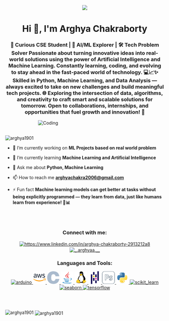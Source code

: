 <p align="center">
  <img src="https://user-images.githubusercontent.com/109351602/202650321-7f4da361-f98f-4345-8df4-adf352a11322.gif" />
</p>

<h1 align="center">Hi 👋, I'm Arghya Chakraborty</h1>

<h3 align="center">🚀 Curious CSE Student | 🤖 AI/ML Explorer | 🛠️ Tech Problem Solver Passionate about turning innovative ideas into real-world solutions using the power of Artificial Intelligence and Machine Learning. Constantly learning, coding, and evolving to stay ahead in the fast-paced world of technology. 💻📈✨ Skilled in Python, Machine Learning, and Data Analysis — always excited to take on new challenges and build meaningful tech projects. 🌐 Exploring the intersection of data, algorithms, and creativity to craft smart and scalable solutions for tomorrow. Open to collaborations, internships, and opportunities that fuel growth and innovation! 🚀</h3>
<img align="right" alt="Coding" width="400" src="https://user-images.githubusercontent.com/74038190/229223263-cf2e4b07-2615-4f87-9c38-e37600f8381a.gif">

<br></br>
<p align="left"> <img src="https://komarev.com/ghpvc/?username=arghya1901&label=Profile%20views&color=0e75b6&style=flat" alt="arghya1901" /> </p>

- 🔭 I’m currently working on **ML Projects based on real world problem**

- 🌱 I’m currently learning **Machine Learning and Artificial Intelligence**

- 💬 Ask me about **Python, Machine Learning**

- 📫 How to reach me **arghyachakra2006@gmail.com**

- ⚡ Fun fact **Machine learning models can get better at tasks without being explicitly programmed — they learn from data, just like humans learn from experience! 🧠📊**

<br></br>
<h3 align="center">Connect with me:</h3>
<p align="center">
<a href="https://linkedin.com/in/arghya-chakraborty" target="blank"><img align="center" src="https://raw.githubusercontent.com/rahuldkjain/github-profile-readme-generator/master/src/images/icons/Social/linked-in-alt.svg" alt="https://www.linkedin.com/in/arghya-chakraborty-2913212a8" height="30" width="40" /></a>
<a href="https://instagram.com/_.arghyaa.__" target="blank"><img align="center" src="https://raw.githubusercontent.com/rahuldkjain/github-profile-readme-generator/master/src/images/icons/Social/instagram.svg" alt="_.arghyaa.__" height="30" width="40" /></a>
</p>

<h3 align="center">Languages and Tools:</h3>
<p align="center"> <a href="https://www.arduino.cc/" target="_blank" rel="noreferrer"> <img src="https://cdn.worldvectorlogo.com/logos/arduino-1.svg" alt="arduino" width="40" height="40"/> </a> <a href="https://aws.amazon.com" target="_blank" rel="noreferrer"> <img src="https://raw.githubusercontent.com/devicons/devicon/master/icons/amazonwebservices/amazonwebservices-original-wordmark.svg" alt="aws" width="40" height="40"/> </a> <a href="https://www.cprogramming.com/" target="_blank" rel="noreferrer"> <img src="https://raw.githubusercontent.com/devicons/devicon/master/icons/c/c-original.svg" alt="c" width="40" height="40"/> </a> <a href="https://www.java.com" target="_blank" rel="noreferrer"> <img src="https://raw.githubusercontent.com/devicons/devicon/master/icons/java/java-original.svg" alt="java" width="40" height="40"/> </a> <a href="https://www.linux.org/" target="_blank" rel="noreferrer"> <img src="https://raw.githubusercontent.com/devicons/devicon/master/icons/linux/linux-original.svg" alt="linux" width="40" height="40"/> </a> <a href="https://pandas.pydata.org/" target="_blank" rel="noreferrer"> <img src="https://raw.githubusercontent.com/devicons/devicon/2ae2a900d2f041da66e950e4d48052658d850630/icons/pandas/pandas-original.svg" alt="pandas" width="40" height="40"/> </a> <a href="https://www.photoshop.com/en" target="_blank" rel="noreferrer"> <img src="https://raw.githubusercontent.com/devicons/devicon/master/icons/photoshop/photoshop-line.svg" alt="photoshop" width="40" height="40"/> </a> <a href="https://www.python.org" target="_blank" rel="noreferrer"> <img src="https://raw.githubusercontent.com/devicons/devicon/master/icons/python/python-original.svg" alt="python" width="40" height="40"/> </a> <a href="https://scikit-learn.org/" target="_blank" rel="noreferrer"> <img src="https://upload.wikimedia.org/wikipedia/commons/0/05/Scikit_learn_logo_small.svg" alt="scikit_learn" width="40" height="40"/> </a> <a href="https://seaborn.pydata.org/" target="_blank" rel="noreferrer"> <img src="https://seaborn.pydata.org/_images/logo-mark-lightbg.svg" alt="seaborn" width="40" height="40"/> </a> <a href="https://www.tensorflow.org" target="_blank" rel="noreferrer"> <img src="https://www.vectorlogo.zone/logos/tensorflow/tensorflow-icon.svg" alt="tensorflow" width="40" height="40"/> </a> </p>

<br></br>
<p><img align="left" src="https://github-readme-stats.vercel.app/api/top-langs?username=arghya1901&show_icons=true&locale=en&layout=compact" alt="arghya1901" /></p>
<p>&nbsp;<img align="center" src="https://github-readme-stats.vercel.app/api?username=arghya1901&show_icons=true&locale=en" alt="arghya1901" /></p>
